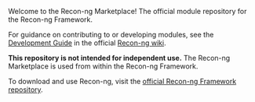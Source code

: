 Welcome to the Recon-ng Marketplace! The official module repository for the Recon-ng Framework.

For guidance on contributing to or developing modules, see the [Development Guide](https://github.com/lanmaster53/recon-ng/wiki/Development-Guide) in the official [Recon-ng wiki](https://github.com/lanmaster53/recon-ng/wiki).

**This repository is not intended for independent use.** The Recon-ng Marketplace is used from within the Recon-ng Framework.

To download and use Recon-ng, visit the [official Recon-ng Framework repository](https://github.com/lanmaster53/recon-ng).
